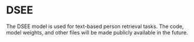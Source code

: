 # DSEE
The DSEE model is used for text-based person retrieval tasks. The code, model weights, and other files will be made publicly available in the future.

